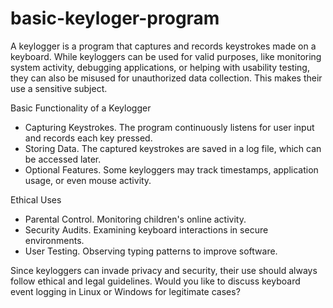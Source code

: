# basic-keyloger-program
A keylogger is a program that captures and records keystrokes made on a keyboard. While keyloggers can be used for valid purposes, like monitoring system activity, debugging applications, or helping with usability testing, they can also be misused for unauthorized data collection. This makes their use a sensitive subject.

Basic Functionality of a Keylogger
- Capturing Keystrokes. The program continuously listens for user input and records each key pressed.
- Storing Data. The captured keystrokes are saved in a log file, which can be accessed later.
- Optional Features. Some keyloggers may track timestamps, application usage, or even mouse activity.

Ethical Uses
- Parental Control. Monitoring children's online activity.
- Security Audits. Examining keyboard interactions in secure environments.
- User Testing. Observing typing patterns to improve software.

Since keyloggers can invade privacy and security, their use should always follow ethical and legal guidelines. Would you like to discuss keyboard event logging in Linux or Windows for legitimate cases?
